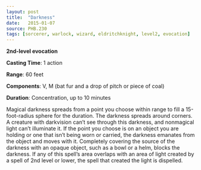 ```yaml
---
layout: post
title:  "Darkness"
date:   2015-01-07
source: PHB.230
tags: [sorcerer, warlock, wizard, eldritchknight, level2, evocation]
---
```


**2nd-level evocation**

**Casting Time**: 1 action

**Range**: 60 feet

**Components**: V, M (bat fur and a drop of pitch or piece of coal)

**Duration**: Concentration, up to 10 minutes

Magical darkness spreads from a point you choose within range to fill a 15-foot-radius sphere for the duration. The darkness spreads around corners. A creature with darkvision can’t see through this darkness, and nonmagical light can’t illuminate it. If the point you choose is on an object you are holding or one that isn’t being worn or carried, the darkness emanates from the object and moves with it. Completely covering the source of the darkness with an opaque object, such as a bowl or a helm, blocks the darkness. If any of this spell’s area overlaps with an area of light created by a spell of 2nd level or lower, the spell that created the light is dispelled. 
